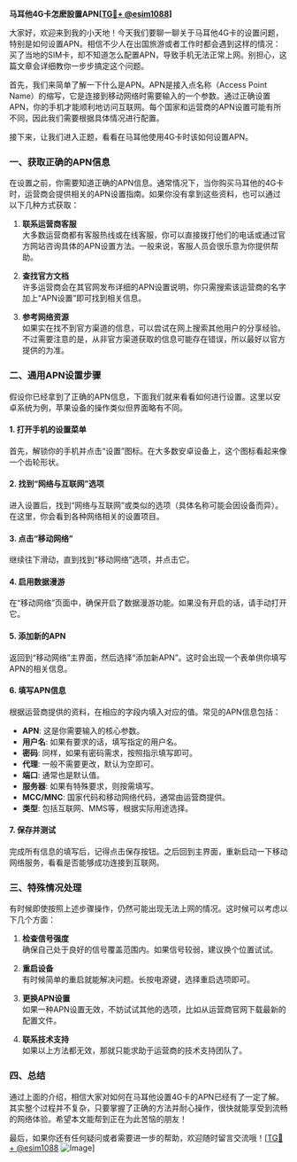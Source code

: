 **马耳他4G卡怎麽設置APN[[TG💪+ @esim1088](https://t.me/s/esim1088)]**

大家好，欢迎来到我的小天地！今天我们要聊一聊关于马耳他4G卡的设置问题，特别是如何设置APN。相信不少人在出国旅游或者工作时都会遇到这样的情况：买了当地的SIM卡，却不知道怎么配置APN，导致手机无法正常上网。别担心，这篇文章会详细教你一步步搞定这个问题。

首先，我们来简单了解一下什么是APN。APN是接入点名称（Access Point Name）的缩写，它是连接到移动网络时需要输入的一个参数。通过正确设置APN，你的手机才能顺利地访问互联网。每个国家和运营商的APN设置可能有所不同，因此我们需要根据具体情况进行配置。

接下来，让我们进入正题，看看在马耳他使用4G卡时该如何设置APN。

### 一、获取正确的APN信息

在设置之前，你需要知道正确的APN信息。通常情况下，当你购买马耳他的4G卡时，运营商会提供相关的APN设置指南。如果你没有拿到这些资料，也可以通过以下几种方式获取：

1. **联系运营商客服**  
   大多数运营商都有客服热线或在线客服，你可以直接拨打他们的电话或通过官方网站咨询具体的APN设置方法。一般来说，客服人员会很乐意为你提供帮助。

2. **查找官方文档**  
   许多运营商会在其官网发布详细的APN设置说明，你只需搜索该运营商的名字加上“APN设置”即可找到相关信息。

3. **参考网络资源**  
   如果实在找不到官方渠道的信息，可以尝试在网上搜索其他用户的分享经验。不过需要注意的是，从非官方渠道获取的信息可能存在错误，所以最好以官方提供的为准。

### 二、通用APN设置步骤

假设你已经拿到了正确的APN信息，下面我们就来看看如何进行设置。这里以安卓系统为例，苹果设备的操作类似但界面略有不同。

#### 1. 打开手机的设置菜单
首先，解锁你的手机并点击“设置”图标。在大多数安卓设备上，这个图标看起来像一个齿轮形状。

#### 2. 找到“网络与互联网”选项
进入设置后，找到“网络与互联网”或类似的选项（具体名称可能会因设备而异）。在这里，你会看到各种网络相关的设置项目。

#### 3. 点击“移动网络”
继续往下滑动，直到找到“移动网络”选项，并点击它。

#### 4. 启用数据漫游
在“移动网络”页面中，确保开启了数据漫游功能。如果没有开启的话，请手动打开它。

#### 5. 添加新的APN
返回到“移动网络”主界面，然后选择“添加新APN”。这时会出现一个表单供你填写APN的相关信息。

#### 6. 填写APN信息
根据运营商提供的资料，在相应的字段内填入对应的值。常见的APN信息包括：
- **APN**: 这是你需要输入的核心参数。
- **用户名**: 如果有要求的话，填写指定的用户名。
- **密码**: 同样，如果有密码需求，按照指示填写即可。
- **代理**: 一般不需要更改，默认为空即可。
- **端口**: 通常也是默认值。
- **服务器**: 如果有特殊要求，则按需填写。
- **MCC/MNC**: 国家代码和移动网络代码，通常由运营商提供。
- **类型**: 包括互联网、MMS等，根据实际用途选择。

#### 7. 保存并测试
完成所有信息的填写后，记得点击保存按钮。之后回到主界面，重新启动一下移动网络服务，看看是否能够成功连接到互联网。

### 三、特殊情况处理

有时候即使按照上述步骤操作，仍然可能出现无法上网的情况。这时候可以考虑以下几个方面：

1. **检查信号强度**  
   确保自己处于良好的信号覆盖范围内。如果信号较弱，建议换个位置试试。

2. **重启设备**  
   有时候简单的重启就能解决问题。长按电源键，选择重启选项即可。

3. **更换APN设置**  
   如果一种APN设置无效，不妨试试其他的选项，比如从运营商官网下载最新的配置文件。

4. **联系技术支持**  
   如果以上方法都无效，那就只能求助于运营商的技术支持团队了。

### 四、总结

通过上面的介绍，相信大家对如何在马耳他设置4G卡的APN已经有了一定了解。其实整个过程并不复杂，只要掌握了正确的方法并耐心操作，很快就能享受到流畅的网络体验。希望本文能帮到正在为此苦恼的朋友！

最后，如果你还有任何疑问或者需要进一步的帮助，欢迎随时留言交流哦！[[TG💪+ @esim1088](https://t.me/s/esim1088) ![Image](https://i.postimg.cc/4NQfJmqS/Snipaste-2025-05-13-00-14-12.png)]